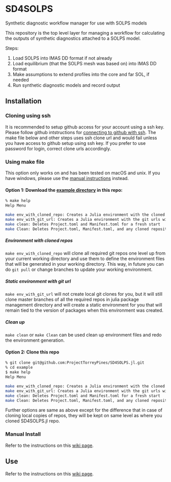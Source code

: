 # SD4SOLPS
Synthetic diagnostic workflow manager for use with SOLPS models

This repository is the top level layer for managing a workflow for calculating
the outputs of synthetic diagnostics attached to a SOLPS model.

Steps:
1) Load SOLPS into IMAS DD format if not already
2) Load equilibrium (that the SOLPS mesh was based on) into IMAS DD format
3) Make assumptions to extend profiles into the core and far SOL, if needed
4) Run synthetic diagnostic models and record output


## Installation

### Cloning using ssh

It is recommended to setup github access for your account using a ssh key. Please follow
github intstructions for [connecting to github with ssh](https://docs.github.com/en/authentication/connecting-to-github-with-ssh/adding-a-new-ssh-key-to-your-github-account).  The make file below and other steps uses ssh clone url and would
fail unless you have access to github setup using ssh key. If you prefer to use password for login, correct clone urls accordingly.

### Using make file

This option only works on and has been tested on macOS and unix. If you have windows, please use the [manual instructions](https://github.com/ProjectTorreyPines/SD4SOLPS.jl/wiki) instead.

#### Option 1: Download the [example directory](https://github.com/ProjectTorreyPines/SD4SOLPS.jl/tree/master/example) in this repo:

```bash
% make help 
Help Menu

make env_with_cloned_repo: Creates a Julia environment with the cloned repositories
make env_with_git_url: Creates a Julia environment with the git urls without creating local clones
make clean: Deletes Project.toml and Manifest.toml for a fresh start
make Clean: Deletes Project.toml, Manifest.toml, and any cloned repositories for a fresh start
```
##### Environment with cloned repos

`make env_with_cloned_repo` will clone all required git repos one level up from your current working directory and use them to define the environment files that will be generated in your working directory. This way, in future you can do `git pull` or change branches to update your working environment.

##### Static environment with git url

`make env_with_git_url` will not create local git clones for you, but it will still clone master branches of all the required repos in julia package management directory and will create a static environment for you that will remain tied to the version of packages when this environment was created.

##### Clean up

`make clean` or `make Clean` can be used clean up environment files and redo the environment generation.

#### Option 2: Clone this repo

```bash
% git clone git@github.com:ProjectTorreyPines/SD4SOLPS.jl.git
% cd example
$ make help
Help Menu

make env_with_cloned_repo: Creates a Julia environment with the cloned repositories
make env_with_git_url: Creates a Julia environment with the git urls without creating local clones
make clean: Deletes Project.toml and Manifest.toml for a fresh start
make Clean: Deletes Project.toml, Manifest.toml, and any cloned repositories for a fresh start
```

Further options are same as above except for the difference that in case of cloning local copies of repos, they will be kept on same level as where you cloned SD4SOLPS.jl repo.

### Manual Install

Refer to the instructions on this [wiki page](https://github.com/ProjectTorreyPines/SD4SOLPS.jl/wiki).

## Use

Refer to the instructions on this [wiki page](https://github.com/ProjectTorreyPines/SD4SOLPS.jl/wiki/Demo).
